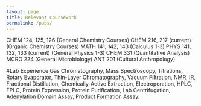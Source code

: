 ```yaml
---
layout: page
title: Relevant Coursework
permalink: /pubs/
---
```

CHEM 124, 125, 126 (General Chemistry Courses)
CHEM 216, 217 (current) (Organic Chemistry Courses)
MATH 141, 142, 143 (Calculus 1-3)
PHYS 141, 132, 133 (current) (General Physics 1-3)
CHEM 331 (Quantitative Analysis)
MCRO 224 (General Microbiology)
ANT 201 (Cultural Anthropology)

#Lab Experience
Gas Chromatography, Mass Spectroscopy, Titrations, Rotary Evaporator, Thin-Layer Chromatography, Vacuum Filtration, NMR, IR, Fractional Distillation, Chemically-Active Extraction, Electroporation, HPLC, FPLC, Protein Expression, Protein Purification, Lab Centrifugation, Adenylation Domain Assay, Product Formation Assay.
                                

